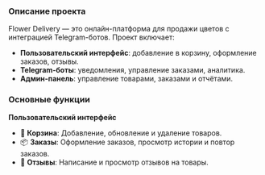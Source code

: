 ### **Описание проекта**

Flower Delivery — это онлайн-платформа для продажи цветов с интеграцией Telegram-ботов. Проект включает:

- **Пользовательский интерфейс**: добавление в корзину, оформление заказов, отзывы.
- **Telegram-боты**: уведомления, управление заказами, аналитика.
- **Админ-панель**: управление товарами, заказами и отчётами.

### **Основные функции**

**Пользовательский интерфейс**

- 🛒 **Корзина**: Добавление, обновление и удаление товаров.
- 📦 **Заказы**: Оформление заказов, просмотр истории и повтор заказов.
- 💬 **Отзывы**: Написание и просмотр отзывов на товары.
